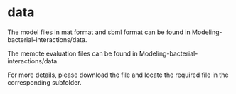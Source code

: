 # data

The model files in mat format and sbml format can be found in Modeling-bacterial-interactions/data.

The memote evaluation files can be found in Modeling-bacterial-interactions/data.



For more details, please download the file and locate the required file in the corresponding subfolder.  
